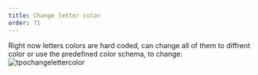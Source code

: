 ```yaml
---
title: Change letter color
order: 71
---
```

Right now letters colors are hard coded, can change all of them to diffrent color or use the predefined color schema, to change:
![tpochangelettercolor]("/media/tpochangelettercolor.png")
